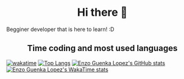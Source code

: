 <h1 align=center> Hi there 👋 </h1>
Begginer developer that is here to learn! :D

<h2 align=center> Time coding and most used languages</h2>

[![wakatime](https://wakatime.com/badge/user/9292469a-499a-4717-95fa-44a897b83788.svg)](https://wakatime.com/@9292469a-499a-4717-95fa-44a897b83788)
[![Top Langs](https://github-readme-stats.vercel.app/api/top-langs/?username=enzoglopez&layout=donut-vertical&theme=merko)](https://github.com/anuraghazra/github-readme-stats)
[![Enzo Guenka Lopez's GitHub stats](https://github-readme-stats.vercel.app/api?username=enzoglopez&theme=merko)](https://github.com/anuraghazra/github-readme-stats)
[![Enzo Guenka Lopez's WakaTime stats](https://github-readme-stats.vercel.app/api/wakatime?username=enzoglopez)](https://github.com/anuraghazra/github-readme-stats)
